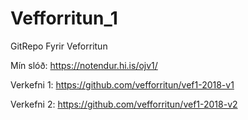 # Vefforritun_1
GitRepo Fyrir Veforritun

Mín slóð:
https://notendur.hi.is/ojv1/

Verkefni 1:
https://github.com/vefforritun/vef1-2018-v1

Verkefni 2:
https://github.com/vefforritun/vef1-2018-v2
